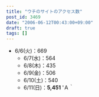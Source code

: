 ```yaml
---
title: "ウチのサイトのアクセス数"
post_id: 3469
date: "2006-06-12T00:43:00+09:00"
draft: true
tags: []
---
```



* 6/6(火)：669
  * 6/7(水)：564
  * 6/8(木)：435
  * 6/9(金)：506
  * 6/10(土)：540
  * 6/11(日)：**5,451**
'Ａ｀
